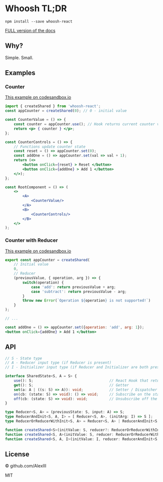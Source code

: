 # Whoosh TL;DR

`npm install --save whoosh-react`

[FULL version of the docs](readme.md)

## Why?

Simple. Small.

## Examples

### Counter

[This example on codesandbox.io](https://codesandbox.io/s/whoosh-counter-simple-yejzt?file=/src/App.tsx)

```jsx
import { createShared } from 'whoosh-react';
const appCounter = createShared(0); // 0 - initial value

const CounterValue = () => {
    const counter = appCounter.use(); // Hook returns current counter value
    return <p> { counter } </p>;
};

const CounterControls = () => {
    // Functions update counter state
    const reset = () => appCounter.set(0);
    const addOne = () => appCounter.set(val => val + 1);
    return (<>
        <button onClick={reset} > Reset </button>
        <button onClick={addOne} > Add 1 </button>
    </>);
};

const RootComponent = () => (
    <>
        <A>
            <CounterValue/>
        </A>
        <B>
            <CounterControls/>
        </B>
    </>
);
```

### Counter with Reducer

[This example on codesandbox.io](https://codesandbox.io/s/whoosh-counter-reducer-4kwrn?file=/src/App.tsx)

```jsx
export const appCounter = createShared(
    // Initial value
    0,
    // Reducer
    (previousValue, { operation, arg }) => {
        switch(operation) {
            case 'add': return previousValue + arg;
            case 'subtract': return previousValue - arg;
        }
        throw new Error(`Operation ${operation} is not supported!`)
    }
);

// ...

const addOne = () => appCounter.set({operation: 'add', arg: 1});
<button onClick={addOne} > Add 1 </button>

```

## API

```ts
// S - State type
// A - Reducer input type (if Reducer is present)
// I - Initializer input type (if Reducer and Initializer are both present)

interface SharedState<S, A = S> {
    use(): S;                                   // React Hook that returns current state value
    get(): S;                                   // Getter
    set(a: A | ((s: S) => A)): void;            // Setter / Dispatcher
    on(cb: (state: S) => void): () => void;     // Subscribe on the state change, returns unsubscribe function
    off(cb: (state: S) => void): void;          // Unsubscribe off the state change
}

type Reducer<S, A> = (previousState: S, input: A) => S;
type ReducerAndInit<S, A, I> = [ Reducer<S, A>, (initArg: I) => S ];
type ReducerOrReducerWithInit<S, A> = Reducer<S, A> | ReducerAndInit<S, A, S>;

function createShared<S>(initValue: S, reducer?: ReducerOrReducerWithInit<S, S>): SharedState<S, S>;
function createShared<S, A>(initValue: S, reducer: ReducerOrReducerWithInit<S, A>): SharedState<S, A>;
function createShared<S, A, I>(initValue: I, reducer: ReducerAndInit<S, A, I>): SharedState<S, A>;
```

## License

© github.com/AlexIII

MIT
